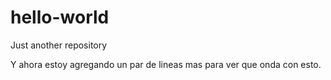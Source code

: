 # hello-world
Just another repository

Y ahora estoy agregando un par de lineas mas para ver que onda con esto.
